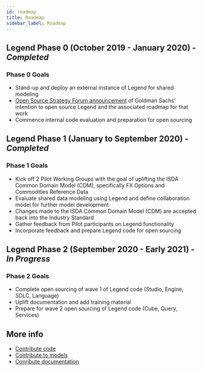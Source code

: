 ```yaml
---
id: roadmap
title: Roadmap
sidebar_label: Roadmap
---
```


## Legend Phase 0 (October 2019 - January 2020) - *Completed*

### Phase 0 Goals

- Stand-up and deploy an external instance of Legend for shared modeling
- [Open Source Strategy Forum announcement](https://www.youtube.com/watch?v=fPUYUt9Yr_I) of Goldman Sachs' intention to open source Legend and the associated roadmap for that work
- Commence internal code evaluation and preparation for open sourcing

## Legend Phase 1 (January to September 2020) - *Completed*

### Phase 1 Goals

- Kick off 2 Pilot Working Groups with the goal of uplifting the ISDA Common Domain Model (CDM), specifically FX Options and Commodities Reference Data
- Evaluate shared data modeling using Legend and define collaboration model for further model development
- Changes made to the ISDA Common Domain Model (CDM) are accepted back into the Industry Standard
- Gather feedback from Pilot participants on Legend functionality
- Incorporate feedback and prepare Legend code for open sourcing

## Legend Phase 2 (September 2020 - Early 2021) - *In Progress*

### Phase 2 Goals

- Complete open sourcing of wave 1 of Legend code (Studio, Engine, SDLC, Language)
- Uplift documentation and add training material
- Prepare for wave 2 open sourcing of Legend code (Cube, Query, Services) 

## More info

- [Contribute code](contribute-code.md)
- [Contribute to models](contribute-to-models.md)
- [Conribute documentation](contribute-documentation.md)
